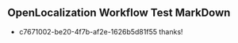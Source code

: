 ## OpenLocalization Workflow Test MarkDown
* c7671002-be20-4f7b-af2e-1626b5d81f55 thanks!

<!--HONumber=Aug16_HO5-->


